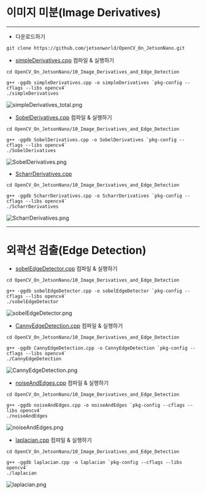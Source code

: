 # 이미지 미분(Image Derivatives)
***
* 다운로드하기
```
git clone https://github.com/jetsonworld/OpenCV_On_JetsonNano.git
```

* [simpleDerivatives.cpp](https://raw.githubusercontent.com/jetsonworld/OpenCV_On_JetsonNano/master/10_Image_Derivatives_and_Edge_Detection/simpleDerivatives.cpp) 컴파일 & 실행하기
```
cd OpenCV_On_JetsonNano/10_Image_Derivatives_and_Edge_Detection

g++ -ggdb simpleDerivatives.cpp -o simpleDerivatives `pkg-config --cflags --libs opencv4`
./simpleDerivatives
```

![simpleDerivatives_total.png](https://raw.githubusercontent.com/jetsonworld/OpenCV_On_JetsonNano/master/10_Image_Derivatives_and_Edge_Detection/simpleDerivatives_total.png)

* [SobelDerivatives.cpp](https://raw.githubusercontent.com/jetsonworld/OpenCV_On_JetsonNano/master/10_Image_Derivatives_and_Edge_Detection/SobelDerivatives.cpp) 컴파일 & 실행하기
```
cd OpenCV_On_JetsonNano/10_Image_Derivatives_and_Edge_Detection

g++ -ggdb SobelDerivatives.cpp -o SobelDerivatives `pkg-config --cflags --libs opencv4`
./SobelDerivatives
```

![SobelDerivatives.png](https://raw.githubusercontent.com/jetsonworld/OpenCV_On_JetsonNano/master/10_Image_Derivatives_and_Edge_Detection/SobelDerivatives.png)

* [ScharrDerivatives.cpp](https://raw.githubusercontent.com/jetsonworld/OpenCV_On_JetsonNano/master/10_Image_Derivatives_and_Edge_Detection/ScharrDerivatives.cpp)
```
cd OpenCV_On_JetsonNano/10_Image_Derivatives_and_Edge_Detection

g++ -ggdb ScharrDerivatives.cpp -o ScharrDerivatives `pkg-config --cflags --libs opencv4`
./ScharrDerivatives
```

![ScharrDerivatives.png](https://raw.githubusercontent.com/jetsonworld/OpenCV_On_JetsonNano/master/10_Image_Derivatives_and_Edge_Detection/ScharrDerivatives.png)

***
# 외곽선 검출(Edge Detection)
* [sobelEdgeDetector.cpp](https://raw.githubusercontent.com/jetsonworld/OpenCV_On_JetsonNano/master/10_Image_Derivatives_and_Edge_Detection/sobelEdgeDetector.cpp) 컴파일 & 실행하기
```
cd OpenCV_On_JetsonNano/10_Image_Derivatives_and_Edge_Detection

g++ -ggdb sobelEdgeDetector.cpp -o sobelEdgeDetector `pkg-config --cflags --libs opencv4`
./sobelEdgeDetector
```
![sobelEdgeDetector.png](https://raw.githubusercontent.com/jetsonworld/OpenCV_On_JetsonNano/master/10_Image_Derivatives_and_Edge_Detection/sobelEdgeDetector.png)

* [CannyEdgeDetection.cpp](https://raw.githubusercontent.com/jetsonworld/OpenCV_On_JetsonNano/master/10_Image_Derivatives_and_Edge_Detection/CannyEdgeDetection.cpp) 컴파일 & 실행하기
```
cd OpenCV_On_JetsonNano/10_Image_Derivatives_and_Edge_Detection

g++ -ggdb CannyEdgeDetection.cpp -o CannyEdgeDetection `pkg-config --cflags --libs opencv4`
./CannyEdgeDetection
```
![CannyEdgeDetection.png](https://raw.githubusercontent.com/jetsonworld/OpenCV_On_JetsonNano/master/10_Image_Derivatives_and_Edge_Detection/CannyEdgeDetection.png)

* [noiseAndEdges.cpp](https://raw.githubusercontent.com/jetsonworld/OpenCV_On_JetsonNano/master/10_Image_Derivatives_and_Edge_Detection/noiseAndEdges.cpp) 컴파일 & 실행하기

```
cd OpenCV_On_JetsonNano/10_Image_Derivatives_and_Edge_Detection

g++ -ggdb noiseAndEdges.cpp -o noiseAndEdges `pkg-config --cflags --libs opencv4`
./noiseAndEdges
```

![noiseAndEdges.png](https://raw.githubusercontent.com/jetsonworld/OpenCV_On_JetsonNano/master/10_Image_Derivatives_and_Edge_Detection/noiseAndEdges.png)

* [laplacian.cpp](https://raw.githubusercontent.com/jetsonworld/OpenCV_On_JetsonNano/master/10_Image_Derivatives_and_Edge_Detection/laplacian.cpp) 컴파일 & 실행하기

```
cd OpenCV_On_JetsonNano/10_Image_Derivatives_and_Edge_Detection

g++ -ggdb laplacian.cpp -o laplacian `pkg-config --cflags --libs opencv4`
./laplacian
```

![laplacian.png](https://raw.githubusercontent.com/jetsonworld/OpenCV_On_JetsonNano/master/10_Image_Derivatives_and_Edge_Detection/laplacian.png)

